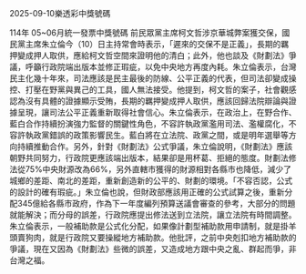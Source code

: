 
2025-09-10樂透彩中獎號碼

                                
114年 05~06月統一發票中獎號碼
                             前民眾黨主席柯文哲涉京華城弊案獲交保，國民黨主席朱立倫今（10）日主持常會時表示，「遲來的交保不是正義」，長期的羈押變成押人取供，應給柯文哲空間來證明他的清白；此外，他也談及《財劃法》爭議，呼籲行政院端出版本並修正瑕疵，以免中央地方再度內耗。朱立倫表示，台灣民主化幾十年來，司法應該是民主最後的防線、公平正義的代表，但司法卻變成操控、打壓在野黨與異己的工具，國人無法接受。他提到，柯文哲的案子，社會觀感認為沒有具體的證據顯示受賄，長期的羈押變成押人取供，應該回歸法院辯論與證據呈現，讓司法公平正義重新取得社會信心。朱立倫表示，在政治上，在野合作、藍白合作持續扮演強力監督的關鍵性角色，不容許執政黨濫用司法、濫權腐化，不容許執政黨錯誤的政策影響民生。藍白將在立法院、政黨之間，或是明年選舉等方向持續推動合作。另外，針對《財劃法》公式爭議，朱立倫說明，《財劃法》應該朝野共同努力，行政院更應該端出版本，結果卻是用杯葛、拒絕的態度。財劃法修法從75%中央財源改為66%，另外直轄市獲得的財源相對各縣市也降低，減少了城鄉的差距、南北的差距，重新創造新的公平的、財劃的環境。「不容否認，公式的設計的確有瑕疵。」朱立倫也說，但財政部應該用正確的公式試算之後，重新分配345億給各縣市政府，作為下一年度編列預算送議會審查的參考，大部分的問題就能解決；而分母的誤差，行政院應提出修法送到立法院，讓立法院有時間調整。朱立倫表示，一般補助款是公式化分配，如果像計劃型補助款用申請制，就是掛羊頭賣狗肉，就是行政院又要操縱地方補助款。他批評，之前中央剋扣地方補助款的爭議，現在又因為《財劃法》些微的誤差，又造成地方跟中央之亂、群起而爭，非台灣之福。